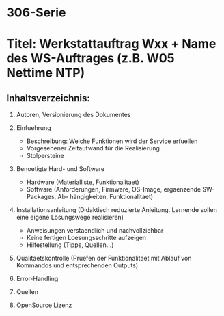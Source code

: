 # 306-Serie


Titel: Werkstattauftrag Wxx + Name des WS-Auftrages (z.B. W05 Nettime NTP)
===========================================================================

Inhaltsverzeichnis:
-------------------

1. Autoren, Versionierung des Dokumentes

2. Einfuehrung 
   - Beschreibung: Welche Funktionen wird der Service erfuellen
   - Vorgesehener Zeitaufwand für die Realisierung
   - Stolpersteine

3. Benoetigte Hard- und Software
   - Hardware (Materialliste, Funktionalitaet)
   - Software (Anforderungen, Firmware, OS-Image, ergaenzende SW-Packages, Ab-
	hängigkeiten, Funktionalitaet)

4. Installationsanleitung (Didaktisch reduzierte Anleitung. Lernende sollen eine
     eigene Lösungswege realisieren)
   - Anweisungen verstaendlich und nachvollziehbar
   - Keine fertigen Loesungsschritte aufzeigen
   - Hilfestellung (Tipps, Quellen...)

5. Qualitaetskontrolle (Pruefen der Funktionalitaet mit Ablauf von Kommandos
	und entsprechenden Outputs)

6. Error-Handling 

7. Quellen

8. OpenSource Lizenz
